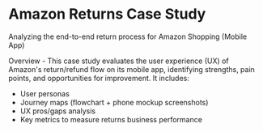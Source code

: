 # Amazon Returns Case Study  
Analyzing the end-to-end return process for Amazon Shopping (Mobile App)

Overview -
This case study evaluates the user experience (UX) of Amazon's return/refund flow on its mobile app, identifying strengths, pain points, and opportunities for improvement. It includes:  
- User personas  
- Journey maps (flowchart + phone mockup screenshots)  
- UX pros/gaps analysis  
- Key metrics to measure returns business performance
